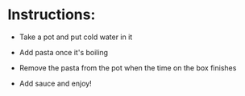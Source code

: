 # Instructions:

+ Take a pot and put cold water in it
 
+ Add pasta once it's boiling

+ Remove the pasta from the pot when the time on the box finishes

+ Add sauce and enjoy!
